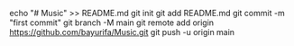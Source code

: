 echo "# Music" >> README.md
git init
git add README.md
git commit -m "first commit"
git branch -M main
git remote add origin https://github.com/bayurifa/Music.git
git push -u origin main
